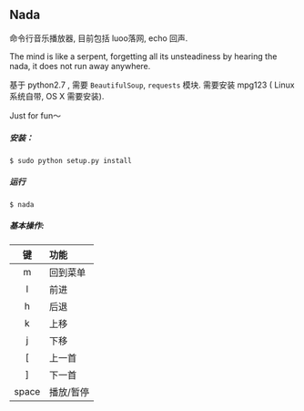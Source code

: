 ## Nada

命令行音乐播放器, 目前包括 luoo落网, echo 回声. 

The mind is like a serpent, forgetting all its unsteadiness by hearing the nada, it does not run away anywhere.

基于 python2.7 , 需要 `BeautifulSoup`, `requests` 模块. 需要安装 mpg123 ( Linux 系统自带, OS X 需要安装).

Just for fun～

##### 安装：
`$ sudo python setup.py install`

##### 运行
`$ nada`

##### 基本操作:

键    | 功能
:----:|:--------
m     | 回到菜单
l     | 前进
h     | 后退
k     | 上移
j     | 下移
[     | 上一首
]     | 下一首
space | 播放/暂停

